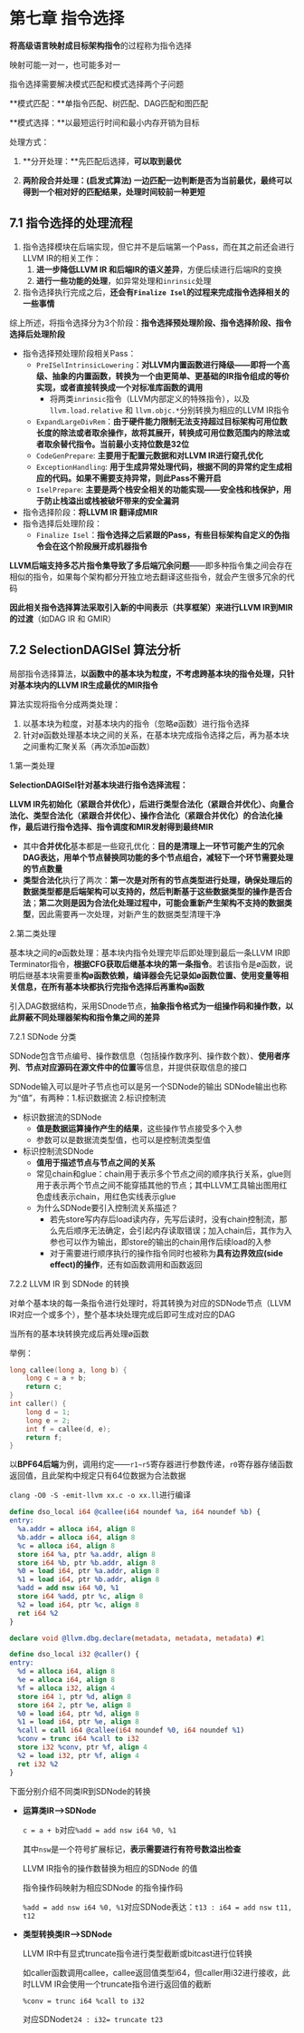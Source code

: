 # 第七章 指令选择

**将高级语言映射成目标架构指令**的过程称为指令选择

映射可能一对一，也可能多对一



指令选择需要解决模式匹配和模式选择两个子问题

**模式匹配：**单指令匹配、树匹配、DAG匹配和图匹配

**模式选择：**以最短运行时间和最小内存开销为目标

处理方式：

1. **分开处理：**先匹配后选择，**可以取到最优**

2. **两阶段合并处理：(启发式算法) **一边匹配一边判断是否为当前最优，最终可以得到**一个相对好的匹配结果，处理时间较前一种更短**



## 7.1 指令选择的处理流程

1. 指令选择模块在后端实现，但它并不是后端第一个Pass，而在其之前还会进行LLVM IR的相关工作：
   1. **进一步降低LLVM IR 和后端IR的语义差异**，方便后续进行后端IR的变换
   2. **进行一些功能的处理**，如异常处理和`inrinsic`处理
2. 指令选择执行完成之后，**还会有`Finalize Isel`的过程来完成指令选择相关的一些事情**

综上所述，将指令选择分为3个阶段：**指令选择预处理阶段、指令选择阶段、指令选择后处理阶段**



* 指令选择预处理阶段相关Pass：
  * `PreISelIntrinsicLowering`：**对LLVM内置函数进行降级——即将一个高级、抽象的内置函数，转换为一个由更简单、更基础的IR指令组成的等价实现，或者直接转换成一个对标准库函数的调用**
    * 将两类`inrinsic`指令（LLVM内部定义的特殊指令），以及`llvm.load.relative` 和 `llvm.objc.*`分别转换为相应的LLVM IR指令
  * `ExpandLargeDivRem`：**由于硬件能力限制无法支持超过目标架构可用位数长度的除法或者取余操作，故将其展开，转换成可用位数范围内的除法或者取余替代指令。当前最小支持位数是32位**
  * `CodeGenPrepare`: **主要用于配置元数据和对LLVM IR进行窥孔优化**
  * `ExceptionHandling`: **用于生成异常处理代码，根据不同的异常约定生成相应的代码。如果不需要支持异常，则此Pass不需开启**
  * `IselPrepare`: **主要是两个栈安全相关的功能实现——安全栈和栈保护，用于防止栈溢出或栈被破坏带来的安全漏洞**
* 指令选择阶段：**将LLVM IR 翻译成MIR**
* 指令选择后处理阶段：
  * `Finalize Isel`：**指令选择之后紧跟的Pass，有些目标架构自定义的伪指令会在这个阶段展开成机器指令**



**LLVM后端支持多芯片指令集导致了多后端冗余问题**——即多种指令集之间会存在相似的指令，如果每个架构都分开独立地去翻译这些指令，就会产生很多冗余的代码

**因此相关指令选择算法采取引入新的中间表示（共享框架）来进行LLVM IR到MIR的过渡**（如DAG IR 和 GMIR）



## 7.2 SelectionDAGISel 算法分析

局部指令选择算法，**以函数中的基本块为粒度，不考虑跨基本块的指令处理，只针对基本块内的LLVM IR生成最优的MIR指令**

算法实现将指令分成两类处理：

1. 以基本块为粒度，对基本块内的指令（忽略ø函数）进行指令选择
2. 针对ø函数处理基本块之间的关系，在基本块完成指令选择之后，再为基本块之间重构汇聚关系（再次添加ø函数）



1.第一类处理

**SelectionDAGISel针对基本块进行指令选择流程：**

**LLVM IR先初始化（紧跟合并优化），后进行类型合法化（紧跟合并优化）、向量合法化、类型合法化（紧跟合并优化）、操作合法化（紧跟合并优化）的合法化操作，最后进行指令选择、指令调度和MIR发射得到最终MIR**

* 其中**合并优化**基本都是一些窥孔优化：**目的是清理上一环节可能产生的冗余DAG表达，用单个节点替换同功能的多个节点组合，减轻下一个环节需要处理的节点数量**
* **类型合法化**执行了两次：**第一次是对所有的节点类型进行处理，确保处理后的数据类型都是后端架构可以支持的，然后判断基于这些数据类型的操作是否合法**；**第二次则是因为合法化处理过程中，可能会重新产生架构不支持的数据类型**，因此需要再一次处理，对新产生的数据类型清理干净

2.第二类处理

基本块之间的ø函数处理：基本块内指令处理完毕后即处理到最后一条LLVM IR即Terminator指令，**根据CFG获取后继基本块的第一条指令**。若该指令是ø函数，说明后继基本块需要重**构ø函数依赖，编译器会先记录如ø函数位置、使用变量等相关信息，在所有基本块都执行完指令选择后再重构ø函数**



引入DAG数据结构，采用SDnode节点，**抽象指令格式为一组操作码和操作数，以此屏蔽不同处理器架构和指令集之间的差异**



7.2.1 SDNode 分类

SDNode包含节点编号、操作数信息（包括操作数序列、操作数个数）、**使用者序列**、**节点对应源码在源文件中的位置**等信息，并提供获取信息的接口

SDNode输入可以是叶子节点也可以是另一个SDNode的输出
SDNode输出也称为“值”，有两种：1.标识数据流 2.标识控制流

* 标识数据流的SDNode
  * **值是数据运算操作产生的结果**，这些操作节点接受多个入参
  * 参数可以是数据流类型值，也可以是控制流类型值
* 标识控制流SDNode
  * **值用于描述节点与节点之间的关系**
  * 常见chain和glue：chain用于表示多个节点之间的顺序执行关系，glue则用于表示两个节点之间不能穿插其他的节点；其中LLVM工具输出图用红色虚线表示chain，用红色实线表示glue
  * 为什么SDNode要引入控制流关系描述？
    * 若先store写内存后load读内存，先写后读时，没有chain控制流，那么先后顺序无法确定，会引起内存读取错误；加入chain后，其作为入参也可以作为输出，即store的输出的chain用作后续load的入参
    * 对于需要进行顺序执行的操作指令同时也被称为**具有边界效应(side effect)的操作**，还有如函数调用和函数返回



7.2.2 LLVM IR 到 SDNode 的转换

对单个基本块的每一条指令进行处理时，将其转换为对应的SDNode节点（LLVM IR对应一个或多个），整个基本块处理完成后即可生成对应的DAG

当所有的基本块转换完成后再处理ø函数

举例：

```c
long callee(long a, long b) {
    long c = a + b;
    return c;
}
int caller() {
    long d = 1;
    long e = 2;
    int f = callee(d, e);
    return f;
}
```

以**BPF64后端**为例，调用约定——`r1~r5`寄存器进行参数传递，`r0`寄存器存储函数返回值，且此架构中规定只有64位数据为合法数据

`clang -O0 -S -emit-llvm xx.c -o xx.ll`进行编译

```ll
define dso_local i64 @callee(i64 noundef %a, i64 noundef %b) {
entry:
  %a.addr = alloca i64, align 8
  %b.addr = alloca i64, align 8
  %c = alloca i64, align 8
  store i64 %a, ptr %a.addr, align 8
  store i64 %b, ptr %b.addr, align 8
  %0 = load i64, ptr %a.addr, align 8
  %1 = load i64, ptr %b.addr, align 8
  %add = add nsw i64 %0, %1
  store i64 %add, ptr %c, align 8
  %2 = load i64, ptr %c, align 8
  ret i64 %2
}

declare void @llvm.dbg.declare(metadata, metadata, metadata) #1

define dso_local i32 @caller() {
entry:
  %d = alloca i64, align 8
  %e = alloca i64, align 8
  %f = alloca i32, align 4
  store i64 1, ptr %d, align 8
  store i64 2, ptr %e, align 8
  %0 = load i64, ptr %d, align 8
  %1 = load i64, ptr %e, align 8
  %call = call i64 @callee(i64 noundef %0, i64 noundef %1)
  %conv = trunc i64 %call to i32
  store i32 %conv, ptr %f, align 4
  %2 = load i32, ptr %f, align 4
  ret i32 %2
}
```



下面分别介绍不同类IR到SDNode的转换

* **运算类IR——>SDNode**

  `c = a + b`对应`%add = add nsw i64 %0, %1`

  其中`nsw`是一个符号扩展标记，**表示需要进行有符号数溢出检查**

  LLVM IR指令的操作数替换为相应的SDNode 的值

  指令操作码映射为相应SDNode 的指令操作码

  `%add = add nsw i64 %0, %1`对应SDNode表达：`t13 : i64 = add nsw t11, t12`

* **类型转换类IR——>SDNode**

  LLVM IR中有显式truncate指令进行类型截断或bitcast进行位转换

  如caller函数调用callee，callee返回值类型i64，但caller用i32进行接收，此时LLVM IR会使用一个truncate指令进行返回值的截断

  `%conv = trunc i64 %call to i32`

  对应SDNode`t24 : i32= truncate t23`
